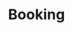 ---
title: Booking
showInNav: true
sections:
    items:
        -
            template: fullHeightBanner
            button:
                target: _self
                text: 'Book us now'
                href: '#book-us-now'
            text: '# Having a party? A baby shower? A meeting? No problem :)'
            backgroundImage: b66ba8f6703592bb5a2d2d01a3e18b0500db998b
        -
            template: quotes
            heading: Testimonials
            quotes:
                items:
                    -
                        text: 'This place is awesome!'
                        name: Somebody
                    -
                        text: 'This place is awesome!'
                        name: Somebody
                    -
                        text: 'This place is awesome!'
                        name: Somebody
                    -
                        text: 'This place is awesome!'
                        name: Somebody
                schemaBindings:
                    - 12b9edb2c53e52ff32c5000d9c5027f845ee86c5
                    - 12b9edb2c53e52ff32c5000d9c5027f845ee86c5
                    - 12b9edb2c53e52ff32c5000d9c5027f845ee86c5
                    - 12b9edb2c53e52ff32c5000d9c5027f845ee86c5
        -
            template: buffetInfo
            heading: 'We cook a mean buffet'
            subheading: 'Lorem ipsum dolor sit amet, consectetur adipiscing elit. Donec ut dictum tellus, eu blandit metus. Sed consequat sit amet mi imperdiet sagittis. Quisque id dictum justo. '
            brunchText: "### Brunch buffet\n- Menu item\n- Menu item\n- Menu item\n- Menu item\n- Menu item\n- Menu item\n- Menu item\n- Menu item\n- Menu item\n- Menu item\n- Menu item"
            lunchText: "### Lunch buffet\n- Menu item\n- Menu item\n- Menu item\n- Menu item\n- Menu item\n- Menu item\n- Menu item\n- Menu item\n- Menu item\n- Menu item\n- Menu item"
            images:
                items:
                    - 23f2ecfa4c1b5b0b4a1bdbc9d1f4755d641efbfd
                    - 23f2ecfa4c1b5b0b4a1bdbc9d1f4755d641efbfd
                    - 23f2ecfa4c1b5b0b4a1bdbc9d1f4755d641efbfd
                schemaBindings:
                    - mediaReference
                    - mediaReference
                    - mediaReference
        -
            template: tabbedIframes
            heading: 'Book us now'
            iframes:
                items:
                    -
                        tabName: Buffet
                        iFrameUrl: 'https://podio.com/webforms/15286468/1024618?e=true#http%3A%2F%2Fwww.sweetsurrender.dk%2Fbooking-fest%2F'
                    -
                        tabName: 'Conference room'
                        iFrameUrl: 'https://podio.com/webforms/15286468/1024618?e=true#http%3A%2F%2Fwww.sweetsurrender.dk%2Fbooking-fest%2F'
                schemaBindings:
                    - c17743ad338cd47fca0f933359329427763febd2
                    - c17743ad338cd47fca0f933359329427763febd2
    schemaBindings:
        - f84c8965eebe4f899d6fe60a8c1d5f3622d4af7f
        - 0a3e772893ef6deb5b0aa079091d42b520dbeb81
        - 758b600d27874af2923e2b4dc588a33480c107af
        - 358edb9fe94089adffa9e1566f6b64bcf2bc9e45
navOrder: '2'
description:
meta:
    id: 80194a97565a3723e2c8d5c404ec87e0a67ea0ff
    parentId: ""
    language: da
permalink: /da/booking/
layout: sectionPage
---
